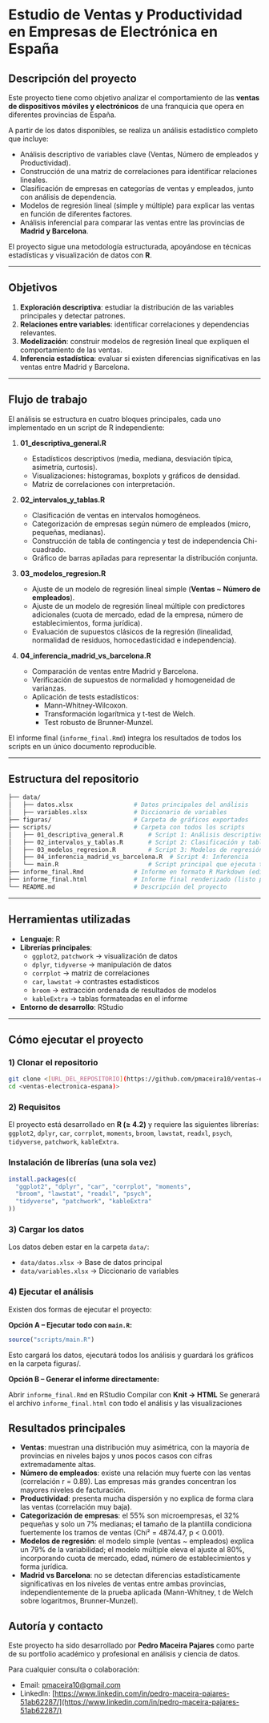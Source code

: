 # Estudio de Ventas y Productividad en Empresas de Electrónica en España

## Descripción del proyecto
Este proyecto tiene como objetivo analizar el comportamiento de las **ventas de dispositivos móviles y electrónicos** de una franquicia que opera en diferentes provincias de España.  

A partir de los datos disponibles, se realiza un análisis estadístico completo que incluye:  
- Análisis descriptivo de variables clave (Ventas, Número de empleados y Productividad).  
- Construcción de una matriz de correlaciones para identificar relaciones lineales.  
- Clasificación de empresas en categorías de ventas y empleados, junto con análisis de dependencia.  
- Modelos de regresión lineal (simple y múltiple) para explicar las ventas en función de diferentes factores.  
- Análisis inferencial para comparar las ventas entre las provincias de **Madrid y Barcelona**.  

El proyecto sigue una metodología estructurada, apoyándose en técnicas estadísticas y visualización de datos con **R**.

---

## Objetivos
1. **Exploración descriptiva**: estudiar la distribución de las variables principales y detectar patrones.  
2. **Relaciones entre variables**: identificar correlaciones y dependencias relevantes.  
3. **Modelización**: construir modelos de regresión lineal que expliquen el comportamiento de las ventas.  
4. **Inferencia estadística**: evaluar si existen diferencias significativas en las ventas entre Madrid y Barcelona.  

---

## Flujo de trabajo
El análisis se estructura en cuatro bloques principales, cada uno implementado en un script de R independiente:

1. **01_descriptiva_general.R**  
   - Estadísticos descriptivos (media, mediana, desviación típica, asimetría, curtosis).  
   - Visualizaciones: histogramas, boxplots y gráficos de densidad.  
   - Matriz de correlaciones con interpretación.

2. **02_intervalos_y_tablas.R**  
   - Clasificación de ventas en intervalos homogéneos.  
   - Categorización de empresas según número de empleados (micro, pequeñas, medianas).  
   - Construcción de tabla de contingencia y test de independencia Chi-cuadrado.  
   - Gráfico de barras apiladas para representar la distribución conjunta.

3. **03_modelos_regresion.R**  
   - Ajuste de un modelo de regresión lineal simple (**Ventas ~ Número de empleados**).  
   - Ajuste de un modelo de regresión lineal múltiple con predictores adicionales (cuota de mercado, edad de la empresa, número de establecimientos, forma jurídica).  
   - Evaluación de supuestos clásicos de la regresión (linealidad, normalidad de residuos, homocedasticidad e independencia).  

4. **04_inferencia_madrid_vs_barcelona.R**  
   - Comparación de ventas entre Madrid y Barcelona.  
   - Verificación de supuestos de normalidad y homogeneidad de varianzas.  
   - Aplicación de tests estadísticos:  
     - Mann-Whitney-Wilcoxon.  
     - Transformación logarítmica y t-test de Welch.  
     - Test robusto de Brunner-Munzel.  

El informe final (`informe_final.Rmd`) integra los resultados de todos los scripts en un único documento reproducible.

---

## Estructura del repositorio

```bash
├── data/
│   ├── datos.xlsx                 # Datos principales del análisis
│   ├── variables.xlsx             # Diccionario de variables
├── figuras/                       # Carpeta de gráficos exportados
├── scripts/                       # Carpeta con todos los scripts
│   ├── 01_descriptiva_general.R       # Script 1: Análisis descriptivo
│   ├── 02_intervalos_y_tablas.R       # Script 2: Clasificación y tablas
│   ├── 03_modelos_regresion.R         # Script 3: Modelos de regresión
│   ├── 04_inferencia_madrid_vs_barcelona.R  # Script 4: Inferencia
│   └── main.R                         # Script principal que ejecuta todo
├── informe_final.Rmd              # Informe en formato R Markdown (editable)
├── informe_final.html             # Informe final renderizado (listo para ver)
└── README.md                      # Descripción del proyecto
```


---

## Herramientas utilizadas
- **Lenguaje**: R  
- **Librerías principales**:  
  - `ggplot2`, `patchwork` → visualización de datos  
  - `dplyr`, `tidyverse` → manipulación de datos  
  - `corrplot` → matriz de correlaciones  
  - `car`, `lawstat` → contrastes estadísticos  
  - `broom` → extracción ordenada de resultados de modelos  
  - `kableExtra` → tablas formateadas en el informe  
- **Entorno de desarrollo**: RStudio  

---

## Cómo ejecutar el proyecto

### 1) Clonar el repositorio
```bash
git clone <[URL_DEL_REPOSITORIO](https://github.com/pmaceira10/ventas-electronica-espana)>
cd <ventas-electronica-espana)>
```
### 2) Requisitos

El proyecto está desarrollado en **R (≥ 4.2)** y requiere las siguientes librerías:  
`ggplot2`, `dplyr`, `car`, `corrplot`, `moments`, `broom`, `lawstat`, `readxl`, `psych`, `tidyverse`, `patchwork`, `kableExtra`.

### Instalación de librerías (una sola vez)

```r
install.packages(c(
  "ggplot2", "dplyr", "car", "corrplot", "moments",
  "broom", "lawstat", "readxl", "psych",
  "tidyverse", "patchwork", "kableExtra"
))
```
### 3) Cargar los datos

Los datos deben estar en la carpeta `data/`:

- `data/datos.xlsx` → Base de datos principal  
- `data/variables.xlsx` → Diccionario de variables  

### 4) Ejecutar el análisis

Existen dos formas de ejecutar el proyecto:

**Opción A – Ejecutar todo con `main.R`:**

```r
source("scripts/main.R")
```
Esto cargará los datos, ejecutará todos los análisis y guardará los gráficos en la carpeta figuras/.

**Opción B – Generar el informe directamente:**

Abrir `informe_final.Rmd` en RStudio
Compilar con **Knit → HTML**
Se generará el archivo `informe_final.html` con todo el análisis y las visualizaciones

## Resultados principales

- **Ventas**: muestran una distribución muy asimétrica, con la mayoría de provincias en niveles bajos y unos pocos casos con cifras extremadamente altas.  
- **Número de empleados**: existe una relación muy fuerte con las ventas (correlación r = 0.89). Las empresas más grandes concentran los mayores niveles de facturación.  
- **Productividad**: presenta mucha dispersión y no explica de forma clara las ventas (correlación muy baja).  
- **Categorización de empresas**: el 55% son microempresas, el 32% pequeñas y solo un 7% medianas; el tamaño de la plantilla condiciona fuertemente los tramos de ventas (Chi² = 4874.47, p < 0.001).  
- **Modelos de regresión**: el modelo simple (ventas ~ empleados) explica un 79% de la variabilidad; el modelo múltiple eleva el ajuste al 80%, incorporando cuota de mercado, edad, número de establecimientos y forma jurídica.  
- **Madrid vs Barcelona**: no se detectan diferencias estadísticamente significativas en los niveles de ventas entre ambas provincias, independientemente de la prueba aplicada (Mann-Whitney, t de Welch sobre logaritmos, Brunner-Munzel).  

## Autoría y contacto

Este proyecto ha sido desarrollado por **Pedro Maceira Pajares** como parte de su portfolio académico y profesional en análisis y ciencia de datos.  

Para cualquier consulta o colaboración:  
- Email: pmaceira10@gmail.com  
- LinkedIn: [https://www.linkedin.com/in/pedro-maceira-pajares-51ab62287/](https://www.linkedin.com/in/pedro-maceira-pajares-51ab62287/)  
